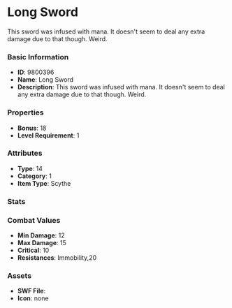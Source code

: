 # Long Sword

This sword was infused with mana. It doesn't seem to deal any extra damage due to that though. Weird.

### Basic Information

- **ID**: 9800396
- **Name**: Long Sword
- **Description**: This sword was infused with mana. It doesn&#039;t seem to deal any extra damage due to that though. Weird.

### Properties

- **Bonus**: 18
- **Level Requirement**: 1

### Attributes

- **Type**: 14        
- **Category**: 1
- **Item Type**: Scythe

### Stats


### Combat Values

- **Min Damage**: 12
- **Max Damage**: 15
- **Critical**: 10
- **Resistances**: Immobility,20

### Assets

- **SWF File**: 
- **Icon**: none

